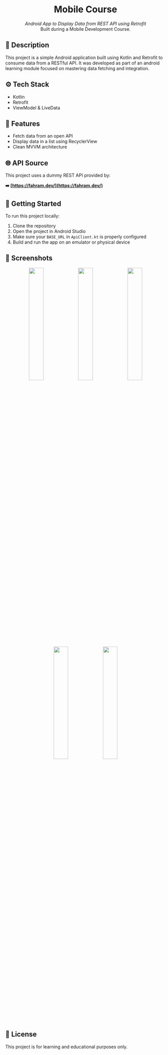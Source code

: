 <h1 align="center">Mobile Course</h1>

<p align="center">
  <i>Android App to Display Data from REST API using Retrofit</i><br/>
  Built during a Mobile Development Course.
</p>

## 📌 Description

This project is a simple Android application built using Kotlin and Retrofit to consume data from a RESTful API. It was developed as part of an android learning module focused on mastering data fetching and integration.

## ⚙️ Tech Stack

- Kotlin
- Retrofit
- ViewModel & LiveData

## 📁 Features

- Fetch data from an open API
- Display data in a list using RecyclerView
- Clean MVVM architecture

## 🌐 API Source

This project uses a dummy REST API provided by:

**➡️ [https://fahram.dev/](https://fahram.dev/)**

## 🚀 Getting Started

To run this project locally:

1. Clone the repository  
2. Open the project in Android Studio  
3. Make sure your `BASE_URL` in `ApiClient.kt` is properly configured  
4. Build and run the app on an emulator or physical device

## 📸 Screenshots

<p align="center">
    <img src="https://github.com/user-attachments/assets/7e3dc7df-0277-4899-bc43-a22ecb14ec84" width="30%"/>
    <img src="https://github.com/user-attachments/assets/afcdd5d8-1a80-443b-92b1-81b8cfe94d61" width="30%"/>
    <img src="https://github.com/user-attachments/assets/3947236b-b4e6-4f46-8ace-da6fdcf01478" width="30%"/>
</p>

<p align="center">
    <img src="https://github.com/user-attachments/assets/dfe663fc-0e78-4210-beb7-b536e3ddacae" width="30%"/>
    <img src="https://github.com/user-attachments/assets/291a6241-37bf-49ba-a265-9f1c5d7643ea" width="30%"/>
</p>

## 📝 License

This project is for learning and educational purposes only.
